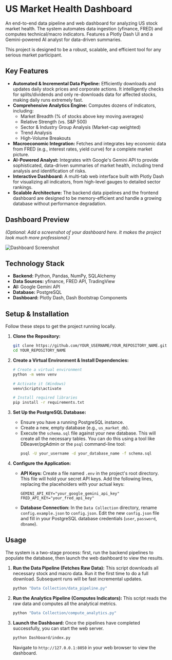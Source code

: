 # US Market Health Dashboard

An end-to-end data pipeline and web dashboard for analyzing US stock market health. The system automates data ingestion (yfinance, FRED) and computes technical/macro indicators. Features a Plotly Dash UI and a Gemini-powered AI analyst for data-driven summaries.

This project is designed to be a robust, scalable, and efficient tool for any serious market participant.

## Key Features

- **Automated & Incremental Data Pipeline:** Efficiently downloads and updates daily stock prices and corporate actions. It intelligently checks for splits/dividends and only re-downloads data for affected stocks, making daily runs extremely fast.
- **Comprehensive Analytics Engine:** Computes dozens of indicators, including:
    - Market Breadth (% of stocks above key moving averages)
    - Relative Strength (vs. S&P 500)
    - Sector & Industry Group Analysis (Market-cap weighted)
    - Trend Analysis
    - High-Volume Breakouts
- **Macroeconomic Integration:** Fetches and integrates key economic data from FRED (e.g., interest rates, yield curve) for a complete market picture.
- **AI-Powered Analyst:** Integrates with Google's Gemini API to provide sophisticated, data-driven summaries of market health, including trend analysis and identification of risks.
- **Interactive Dashboard:** A multi-tab web interface built with Plotly Dash for visualizing all indicators, from high-level gauges to detailed sector rankings.
- **Scalable Architecture:** The backend data pipelines and the frontend dashboard are designed to be memory-efficient and handle a growing database without performance degradation.

## Dashboard Preview

*(Optional: Add a screenshot of your dashboard here. It makes the project look much more professional.)*

![Dashboard Screenshot](path/to/your/screenshot.png)

## Technology Stack

- **Backend:** Python, Pandas, NumPy, SQLAlchemy
- **Data Sources:** yfinance, FRED API, TradingView
- **AI:** Google Gemini API
- **Database:** PostgreSQL
- **Dashboard:** Plotly Dash, Dash Bootstrap Components

## Setup & Installation

Follow these steps to get the project running locally.

1.  **Clone the Repository:**
    ```bash
    git clone https://github.com/YOUR_USERNAME/YOUR_REPOSITORY_NAME.git
    cd YOUR_REPOSITORY_NAME
    ```

2.  **Create a Virtual Environment & Install Dependencies:**
    ```bash
    # Create a virtual environment
    python -m venv venv
    
    # Activate it (Windows)
    venv\Scripts\activate
    
    # Install required libraries
    pip install -r requirements.txt
    ```

3.  **Set Up the PostgreSQL Database:**
    - Ensure you have a running PostgreSQL instance.
    - Create a new, empty database (e.g., `us_market_db`).
    - Execute the `schema.sql` file against your new database. This will create all the necessary tables. You can do this using a tool like DBeaver/pgAdmin or the `psql` command-line tool:
      ```bash
      psql -U your_username -d your_database_name -f schema.sql
      ```

4.  **Configure the Application:**
    - **API Keys:** Create a file named `.env` in the project's root directory. This file will hold your secret API keys. Add the following lines, replacing the placeholders with your actual keys:
      ```
      GEMINI_API_KEY="your_google_gemini_api_key"
      FRED_API_KEY="your_fred_api_key"
      ```
    - **Database Connection:** In the `Data Collection` directory, rename `config.example.json` to `config.json`. Edit the new `config.json` file and fill in your PostgreSQL database credentials (`user`, `password`, `dbname`).

## Usage

The system is a two-stage process: first, run the backend pipelines to populate the database, then launch the web dashboard to view the results.

1.  **Run the Data Pipeline (Fetches Raw Data):**
    This script downloads all necessary stock and macro data. Run it the first time to do a full download. Subsequent runs will be fast incremental updates.
    ```bash
    python "Data Collection/data_pipeline.py"
    ```

2.  **Run the Analytics Pipeline (Computes Indicators):**
    This script reads the raw data and computes all the analytical metrics.
    ```bash
    python "Data Collection/compute_analytics.py"
    ```

3.  **Launch the Dashboard:**
    Once the pipelines have completed successfully, you can start the web server.
    ```bash
    python Dashboard/index.py
    ```
    Navigate to `http://127.0.0.1:8050` in your web browser to view the dashboard.